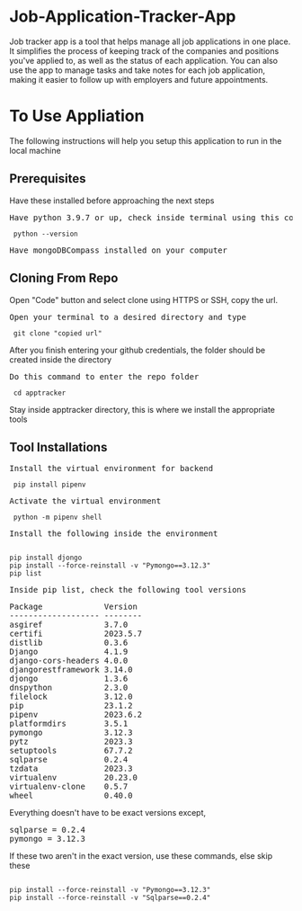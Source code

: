 
# Job-Application-Tracker-App

Job tracker app is a tool that helps manage all job applications in one place. It simplifies the process of keeping track of the companies and positions you've applied to, as well as the status of each application. You can also use the app to manage tasks and take notes for each job application, making it easier to follow up with employers and future appointments. 

<h1>To Use Appliation</h1>
<p>The following instructions will help you setup this application to run in the local machine</P>

<h2>Prerequisites</h2>
<p>Have these installed before approaching the next steps</p>
<pre>Have python 3.9.7 or up, check inside terminal using this command</pre>
<code> python --version </code>
<pre>Have mongoDBCompass installed on your computer</pre>
<h2>Cloning From Repo</h2>
<p>Open "Code" button and select clone using HTTPS or SSH, copy the url.</p>
<pre>Open your terminal to a desired directory and type</pre>
<code> git clone "copied url" </code>
<p>After you finish entering your github credentials, the folder should be created inside the directory</p>
<pre>Do this command to enter the repo folder</pre>
<code> cd apptracker </code>

<p>Stay inside apptracker directory, this is where we install the appropriate tools</p>
<h2>Tool Installations</h2>
<pre>Install the virtual environment for backend</pre>
<code> pip install pipenv </code>
<pre>Activate the virtual environment</pre>
<code> python -m pipenv shell </code>
<pre>Install the following inside the environment</pre>
<code> 
pip install djongo
pip install --force-reinstall -v "Pymongo==3.12.3"
pip list
</code>
<pre>Inside pip list, check the following tool versions</pre>
<pre>
Package             Version
------------------- --------
asgiref             3.7.0
certifi             2023.5.7
distlib             0.3.6
Django              4.1.9
django-cors-headers 4.0.0
djangorestframework 3.14.0
djongo              1.3.6
dnspython           2.3.0
filelock            3.12.0
pip                 23.1.2
pipenv              2023.6.2
platformdirs        3.5.1
pymongo             3.12.3
pytz                2023.3
setuptools          67.7.2
sqlparse            0.2.4
tzdata              2023.3
virtualenv          20.23.0
virtualenv-clone    0.5.7
wheel               0.40.0
</pre>
<p>Everything doesn't have to be exact versions except,</p>
<pre>
sqlparse = 0.2.4
pymongo = 3.12.3
</pre>
<p>If these two aren't in the exact version, use these commands, else skip these</p>
<code>
pip install --force-reinstall -v "Pymongo==3.12.3"
pip install --force-reinstall -v "Sqlparse==0.2.4"
</code>

